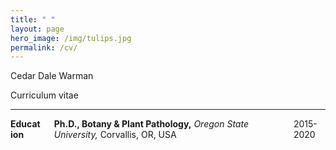 ```yaml
---
title: " "
layout: page
hero_image: /img/tulips.jpg
permalink: /cv/
---
```


<div class="container is-max-desktop has-text-centered">
	<p class="title is-2">Cedar Dale Warman</p>
	<p class="subtitle is-4">Curriculum vitae</p>
	<hr>
</div>

<div class="container is-max-desktop has-text-centered">
	<div class="columns is-centered is-mobile">
		<div class="column is-2">
		<strong>Education</strong>	
		</div>
		<div class="column is-8">
		<strong>Ph.D., Botany & Plant Pathology,</strong><i> Oregon State University,</i> Corvallis, OR, USA
		</div>
		<div class="column is-2">
		2015-2020	
		</div>
	</div>
</div>
